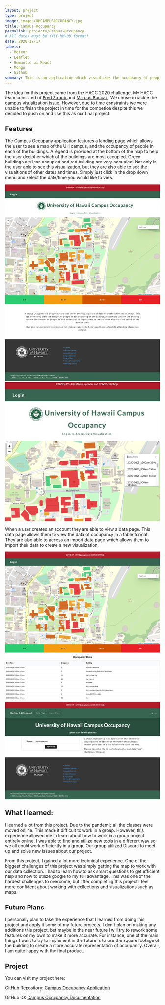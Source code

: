 ```yaml
---
layout: project
type: project
image: images/UHCAMPUSOCCUPANCY.jpg
title: Campus Occupancy
permalink: projects/Campus-Occupancy
# All dates must be YYYY-MM-DD format!
date: 2020-12-17
labels:
  - Meteor
  - Leaflet
  - Semantic ui React
  - Mongo
  - Github
summary: This is an application which visualizes the occupancy of people on the UH Campus. 
---
```


The idea for this project came from the HACC 2020 challenge. My HACC team consisted of <a href="https://fredstraub.github.io"> Fred Straub </a> and <a href="https://buccatm.github.io/"> Marcos Buccat </a>. We chose to tackle the campus visualization issue. However, due to time constraints we were unable to finish the project in time for the competion despite this we decided to push on and use this as our final project.


## Features

The Campus Occupany application features a landing page which allows the user to see a map of the UH campus, and the occupancy of people in each of the buildings. A legend is provided at the bottom of the map to help the user decipher which of the buildings are most occupied. Green buildings are less occupied and red building are very occupied. Not only is the user able to see this visualization, but they are also able to see the visualtions of other dates and times. Simply just click in the drop down menu and select the date/time you would like to view. 

<img class="ui medium centered image" src="../images/UHOCCUPANCYLAND.png" alt="NONE">


<img class="ui medium centered image" src="../images/UHDROP.png" alt="NONE">

When a user creates an account they are able to view a data page. This data page allows them to view the data of occupancy in a table format. They are also able to access an import data page which allows them to import their data to create a new visualization. 

<img class="ui medium centered image" src="../images/Occupancy DATA.png" alt="Occupancy DATA.png">


<img class="ui medium centered image" src="../images/University of Hawaii Campus Occupancy IMPORT DATA.png" alt="NONE">

## What I learned:

I learned a lot from this project. Due to the pandemic all the classes were moved online. This made it difficult to work in a group. However, this experience allowed me to learn about how to work in a group project entirely online. I was able to find and utilize new tools in a different way so we all could work efficiently in a group. Our group utilized Discord to meet up and solve new issues about our project. 

From this project, I gained a lot more technical experience. One of the biggest challenges of this project was simply getting the map to work with our data collection. I had to learn how to ask smart questions to get efficient help and how to utilize google to my full advantage. This was one of the hardest challenges to overcome, but after completing this project I feel more confident about working with collections and visualizations such as maps. 

## Future Plans 

I personally plan to take the experience that I learned from doing this project and apply it some of my future projects. I don't plan on making any additions this project, but maybe in the near future I will try to rework some features on my own to make it more accurate. For instance, one of the main things I want to try to implement in the future is to use the square footage of the building to create a more accurate representation of occupancy. Overall, I am quite happy with the final product.  

## Project

You can visit my project here: 


GitHub Repository: <a href="https://github.com/campus-occupancy/campus-occupancy">Campus Occupancy Application</a>

GitHub IO: <a href="https://campus-occupancy.github.io/">Campus Occupancy Documentation</a>


